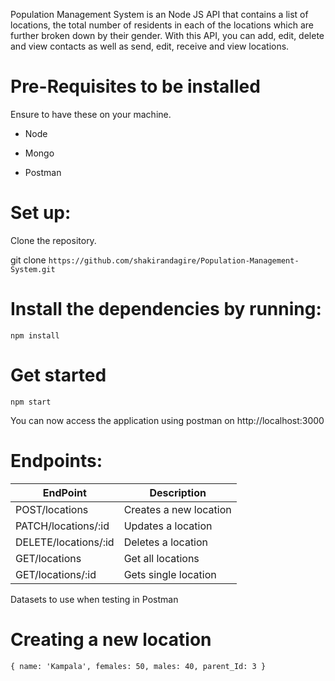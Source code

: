 Population Management System is an Node JS API that contains a list of locations, the total number of residents in each of the locations which are further broken down by their gender. 
With this API, you can add, edit, delete and view contacts as well as send, edit, receive and view locations.

# Pre-Requisites to be installed
Ensure to have these on your machine.

- Node

- Mongo

- Postman


# Set up:
 Clone the repository.

git clone `https://github.com/shakirandagire/Population-Management-System.git`

# Install the dependencies by running:

`npm install`

# Get started

`npm start`

You can now access the application using postman on http://localhost:3000


# Endpoints:

|EndPoint|Description|
|---------|------------|
|POST/locations|Creates a new location|
|PATCH/locations/:id|Updates a location|
|DELETE/locations/:id|Deletes a location|
|GET/locations|Get all locations|
|GET/locations/:id|Gets single location|


Datasets to use when testing in Postman
# Creating a new location
`{
    name: 'Kampala',
    females: 50,
    males: 40,
    parent_Id: 3
 } `
